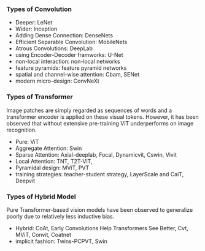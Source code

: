 ### Types of Convolution

- Deeper: LeNet
- Wider: Inception
- Adding Dense Connection: DenseNets
- Efficient Separable Convolution: MobileNets
- Atrous Convolutions: DeepLab
- using Encoder-Decoder framworks:  U-Net
- non-local interaction: non-local networks
- feature pyramids: feature pyramid networks
- spatial and channel-wise attention: Cbam, SENet
- modern micro-design: ConvNeXt



### Types of Transformer

Image patches are simply regarded as sequences of words and a transformer encoder is applied on these visual tokens. However, it has been observed that without extensive pre-training ViT underperforms on image recognition.

- Pure: ViT
- Aggregate Attention: Swin
- Sparse Attention: Axial-deeplab, Focal, Dynamicvit, Cswin, Vivit
- Local Attention: TNT, T2T-ViT, 
- Pyramidal design: MViT, PVT
- training strategies: teacher-student strategy, LayerScale and CaiT, Deepvit



### Types of Hybrid Model

Pure Transformer-based vision models have been observed to generalize poorly due to relatively less inductive bias.

- Hybrid: CoAt, Early Convolutions Help Transformers See Better, Cvt, MViT, Convit, Coatnet
- implicit fashion: Twins-PCPVT, Swin